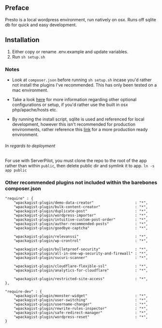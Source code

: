 ## Preface
Presto is a local wordpress environment, run natively on osx. Runs off sqlite db for quick and easy development.

## Installation
1. Either copy or rename .env.example and update variables.
1. Run `sh setup.sh`

### Notes
- Look at `composer.json` before running `sh setup.sh` incase you'd rather not install the plugins I've recommended. This has only been tested on a mac environment.

- Take a look [here](https://gist.github.com/kiriaze/9fc0d101651326dac67c) for more information regarding other optional configurations or setup, if you'd rather use the built in osx php/apache/hosts etc.

- By running the install script, sqlite is used and referenced for local development, however this isn't recommended for production environments, rather reference this [link](https://gist.github.com/kiriaze/9fc0d101651326dac67c) for a more production ready environment. 

###### In regards to deployment
For use with ServerPilot, you must clone the repo to the root of the app rather than within `public`, then delete public dir and symlink it to app. `ln -s app public`

### Other recommended plugins not included within the barebones composer.json

```
"require" : {
	"wpackagist-plugin/demo-data-creator"                   : "*",
	"wpackagist-plugin/bulk-content-creator"                : "*",
	"wpackagist-plugin/duplicate-post"                      : "*",
	"wpackagist-plugin/wordpress-importer"                  : "*",
	"wpackagist-plugin/intuitive-custom-post-order"         : "*",
	"wpackagist-plugin/author-recommended-posts"            : "*",
	"wpackagist-plugin/goodbye-captcha"                     : "*",

	"wpackagist-plugin/relevanssi"                          : "*",
	"wpackagist-plugin/wp-crontrol"                         : "*",

	"wpackagist-plugin/bulletproof-security"                : "*",
	"wpackagist-plugin/all-in-one-wp-security-and-firewall" : "*",
	"wpackagist-plugin/sucuri-scanner"                      : "*",

	"wpackagist-plugin/cloudflare-flexible-ssl"             : "*",
	"wpackagist-plugin/analytics-for-cloudflare"            : "*",

	"wpackagist-plugin/restricted-site-access"              : "*",
},

"require-dev" : {
	"wpackagist-plugin/monster-widget"                      : "*",
	"wpackagist-plugin/user-switching"                      : "*",
	"wpackagist-plugin/username-changer"                    : "*",
	"wpackagist-plugin/rewrite-rules-inspector"             : "*",
	"wpackagist-plugin/safe-redirect-manager"               : "*",
	"wpackagist-plugin/wordpress-reset"                     : "*",
}
```
